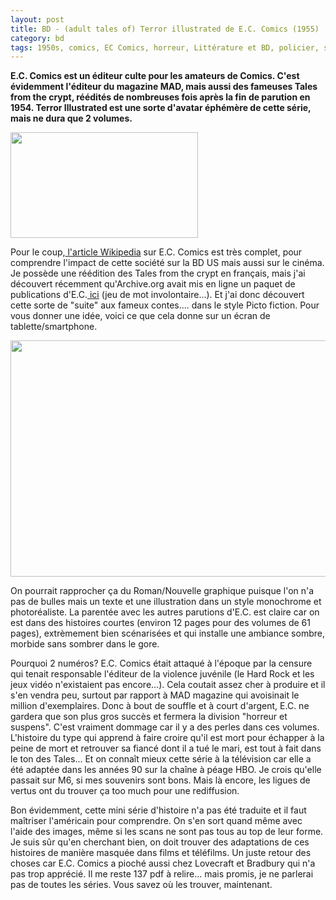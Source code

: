 ```yaml
---
layout: post
title: BD - (adult tales of) Terror illustrated de E.C. Comics (1955)
category: bd
tags: 1950s, comics, EC Comics, horreur, Littérature et BD, policier, suspens
---
```

**E.C. Comics est un éditeur culte pour les amateurs de Comics. C'est évidemment l'éditeur du magazine MAD, mais aussi des fameuses Tales from the crypt, réédités de nombreuses fois après la fin de parution en 1954. Terror Illustrated est une sorte d'avatar éphémère de cette série, mais ne dura que 2 volumes.**

<img class="alignleft size-medium wp-image-20566" src="https://cheziceman.files.wordpress.com/2017/07/screenshot_2017-07-02-15-39-35.png?w=300" alt="" width="300" height="169" />

Pour le coup,<a href="https://fr.wikipedia.org/wiki/EC_Comics"> l'article Wikipedia</a> sur E.C. Comics est très complet, pour comprendre l'impact de cette société sur la BD US mais aussi sur le cinéma. Je possède une réédition des Tales from the crypt en français, mais j'ai découvert récemment qu'Archive.org avait mis en ligne un paquet de publications d'E.C.<a href="https://archive.org/details/HorrorComics"> ici</a> (jeu de mot involontaire...). Et j'ai donc découvert cette sorte de "suite" aux fameux contes.... dans le style Picto fiction. Pour vous donner une idée, voici ce que cela donne sur un écran de tablette/smartphone.

<img class="aligncenter size-large wp-image-20565" src="https://cheziceman.files.wordpress.com/2017/07/screenshot_2017-07-02-15-35-13.png?w=672" alt="" width="672" height="378" />

On pourrait rapprocher ça du Roman/Nouvelle graphique puisque l'on n'a pas de bulles mais un texte et une illustration dans un style monochrome et photoréaliste. La parentée avec les autres parutions d'E.C. est claire car on est dans des histoires courtes (environ 12 pages pour des volumes de 61 pages), extrèmement bien scénarisées et qui installe une ambiance sombre, morbide sans sombrer dans le gore.

Pourquoi 2 numéros? E.C. Comics était attaqué à l'époque par la censure qui tenait responsable l'éditeur de la violence juvénile (le Hard Rock et les jeux vidéo n'existaient pas encore...). Cela coutait assez cher à produire et il s'en vendra peu, surtout par rapport à MAD magazine qui avoisinait le million d'exemplaires. Donc à bout de souffle et à court d'argent, E.C. ne gardera que son plus gros succès et fermera la division "horreur et suspens". C'est vraiment dommage car il y a des perles dans ces volumes. L'histoire du type qui apprend à faire croire qu'il est mort pour échapper à la peine de mort et retrouver sa fiancé dont il a tué le mari, est tout à fait dans le ton des Tales... Et on connaît mieux cette série à la télévision car elle a été adaptée dans les années 90 sur la chaîne à péage HBO. Je crois qu'elle passait sur M6, si mes souvenirs sont bons. Mais là encore, les ligues de vertus ont du trouver ça too much pour une rediffusion.

Bon évidemment, cette mini série d'histoire n'a pas été traduite et il faut maîtriser l'américain pour comprendre. On s'en sort quand même avec l'aide des images, même si les scans ne sont pas tous au top de leur forme. Je suis sûr qu'en cherchant bien, on doit trouver des adaptations de ces histoires de manière masquée dans films et téléfilms. Un juste retour des choses car E.C. Comics a pioché aussi chez Lovecraft et Bradbury qui n'a pas trop apprécié. Il me reste 137 pdf à relire... mais promis, je ne parlerai pas de toutes les séries. Vous savez où les trouver, maintenant.
